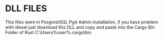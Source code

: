 # DLL FILES

This files were in PosgrestSQL Pg4 Admin Installation, if you have problem with diesel just download this DLL and copy and paste into the Cargo Bin Folder of Rust
C:\Users\%user%\.cargo\bin

